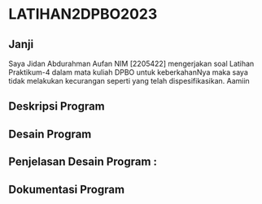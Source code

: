 # LATIHAN2DPBO2023 
## Janji
Saya Jidan Abdurahman Aufan NIM [2205422] mengerjakan soal Latihan Praktikum-4 dalam mata kuliah DPBO untuk keberkahanNya maka saya tidak melakukan kecurangan seperti yang telah dispesifikasikan. Aamiin 

## Deskripsi Program

## Desain Program

## Penjelasan Desain Program :

## Dokumentasi Program

# 

